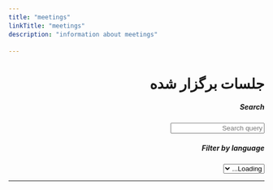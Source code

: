```yaml
---
title: "meetings"
linkTitle: "meetings"
description: "information about meetings"

---
```


<div class="hero -mt-5 pb-0" style="min-height: 80vh" dir="rtl">
<div class="container push-down mb-5">
  <div class="row mb-2">
    <div class="col-12">
      <h1 class="font-weight-bold">جلسات برگزار شده</h1>
    </div>
  </div>
  <div class="row">
    <div class="col">
      <div class="form-group">
        <h5><label class="d-block" for="search">Search</label></h5>
        <input type="search" placeholder="Search query" class="form-control" 
          id="search" oninput="updateEnvItems()">
      </div>
    </div>
    <div class="col">
      <div class="form-group">
        <h5><label class="d-block" for="filter-lang">Filter by language</label></h5>
        <select class="form-control" id="filter-lang" onchange="updateEnvItems()">
          <option value="" selected disabled>Loading...</option>
        </select>
      </div>
    </div>
  </div>

  <div class="row" id="env-list"></div>
</div>

<script type="text/javascript">
  const envs = {{< readfile file="/static/data/environments.json" >}};

  let languageOptions = [`<option value="">All</option>`].concat([...new Set(envs.map(env => env.name))]);
  languageOptions = languageOptions.map((option, index) => index === 0 ? option : 
    `<option value="${option}">${option}</option>`)
  document.getElementById("filter-lang").innerHTML = languageOptions.join(' ');

  function getBadge(imageName) {
    return `<h4 class="d-inline-block mx-1 my-0">
      <a href="https://github.com/fission/environments/pkgs/container/${imageName}" class="badge text-bg-light text-wrap" target="_blank">
        ${imageName}
      </a>
    </h4>`
  }

  function updateEnvItems() {
    const searchQuery = document.getElementById("search").value.trim().toLowerCase();
    const selectedLanguageFilter = document.getElementById("filter-lang").value;

    const filteredEnvs = selectedLanguageFilter ? 
      envs.filter(env => env.name === selectedLanguageFilter) : envs;

    const envItems = filteredEnvs.map(env => {
      const filteredImages = searchQuery ? 
        env.images.filter(image => (image.main && image.main.toLowerCase().includes(searchQuery)) ||
          (image.builder && image.builder.toLowerCase().includes(searchQuery))) : env.images;

      const images = filteredImages.map(image => {
        if (image.main && image.builder) {
          return `<div class="d-flex my-2 align-items-center">
            <div class="text-end col p-0">${getBadge(image.main)}</div>
            <span class="fa fa-exchange-alt text-center"></span>
            <div class="text-start col p-0">${getBadge(image.builder)}</div>
          </div>`
        } else {
          return `<div class="text-center m-2">${getBadge(image.main || image.builder)}</div>`;
        }
      });

      return `<div class="col-lg-6 col-12 my-2">
        <div class="card h-100 p-0">
          <div>
            <div class="d-flex align-items-center p-1" style="background-color: #eee">
              <div class="p-2" style="width: 80px; height: 50px">
                <img class="h-100 w-100" src="${env.logo || "/images/lang-logo/misc-logo.svg"}" />
              </div>
              <h4 class="my-0 ml-1 mr-2">${env.displayName || env.name}</h4>

              <div style="flex: 1; justify-self: stretch; align-self: stretch"></div>

              ${env.repo ? 
                `<a class="mr-2" href="${env.repo}" target="_blank">
                  <img src="/images/github-hp.png" width="30" />
                </a>` 
                : ''}
            </div>
          </div>
          <div class="${images.length > 0 ? "p-1" : "p-2"}">
            ${images.length === 0 ? 
              `No ${env.displayName || env.name} environments match the search filters` : images.join(' ')}
          </div>
        </div>
      </div>`;
    })

    document.getElementById("env-list").innerHTML = envItems.length > 0 ? 
      envItems.join(' ') : `<div class="col-12">No environments available</div>`;
  }
  updateEnvItems();
</script>










---
</div>



